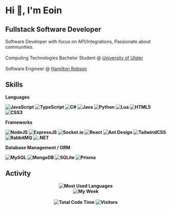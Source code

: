 <h1>Hi 👋, I'm Eoin</h1>
<h2>Fullstack Software Developer</h3>
Software Developer with focus on API/Integrations, Passionate about communities.<br /><br />
Computing Technologies Bachelor Student @ <a href="https://www.ulster.ac.uk/">University of Ulster</a>
<br /><br />
Software Engineer @ <a href="https://hamiltonrobson.com/">Hamilton Robson</a>
<p>
    <b>
</p>


<h2>Skills</h2>
<p>Languages</p>

<img src="https://img.shields.io/badge/javascript-%23323330.svg?style=for-the-badge&logo=javascript&logoColor=%23F7DF1E" alt="JavaScript" style="max-width: 100%" />

<img src="https://img.shields.io/badge/typescript-%23007ACC.svg?style=for-the-badge&logo=typescript&logoColor=white" alt="TypeScript" style="max-width: 100%;" />

<img src="https://img.shields.io/badge/c%23-%23239120.svg?style=for-the-badge&logo=csharp&logoColor=white" alt="C#" style="max-width: 100%;" />

<img src="https://img.shields.io/badge/java-%23ED8B00.svg?style=for-the-badge&logo=openjdk&logoColor=white" alt="Java" style="max-width: 100%;" />

<img src="https://img.shields.io/badge/python-3670A0?style=for-the-badge&logo=python&logoColor=ffdd54" alt="Python" style="max-width: 100%;" />

<img src="https://img.shields.io/badge/lua-%232C2D72.svg?style=for-the-badge&logo=lua&logoColor=white" alt="Lua" style="max-width: 100%;" />

<img src="https://img.shields.io/badge/html5-%23E34F26.svg?style=for-the-badge&logo=html5&logoColor=white" alt="HTML5" style="max-width: 100%;" />

<img src="https://img.shields.io/badge/css3-%231572B6.svg?style=for-the-badge&logo=css3&logoColor=white" alt="CSS3" style="max-width: 100%;" />

<p>Frameworks</p>

<img src="https://img.shields.io/badge/node.js-6DA55F?style=for-the-badge&logo=node.js&logoColor=white" alt="NodeJS" style="max-width: 100%;" />

<img src="https://img.shields.io/badge/express.js-%23404d59.svg?style=for-the-badge&logo=express&logoColor=%2361DAFB" alt="ExpressJS" style="max-width: 100%;" />

<img src="https://img.shields.io/badge/Socket.io-black?style=for-the-badge&logo=socket.io&badgeColor=010101" alt="Socket.io" style="max-width: 100%;" />

<img src="https://img.shields.io/badge/react-%2320232a.svg?style=for-the-badge&logo=react&logoColor=%2361DAFB" alt="React" style="max-width: 100%;" />

<img src="https://img.shields.io/badge/-AntDesign-%230170FE?style=for-the-badge&logo=ant-design&logoColor=white" alt="Ant Design" style="max-width: 100%;" />

<img src="https://img.shields.io/badge/tailwindcss-%2338B2AC.svg?style=for-the-badge&logo=tailwind-css&logoColor=white" alt="TailwindCSS" style="max-width: 100%;" />

<img src="https://img.shields.io/badge/Rabbitmq-FF6600?style=for-the-badge&logo=rabbitmq&logoColor=white" alt="RabbitMQ" style="max-width: 100%;" />

<img src="https://img.shields.io/badge/.NET-5C2D91?style=for-the-badge&logo=.net&logoColor=white" alt=".NET" style="max-width: 100%;" />

<p>Database Management / ORM</p>

<img src="https://img.shields.io/badge/mysql-%2300f.svg?style=for-the-badge&logo=mysql&logoColor=white" alt="MySQL" style="max-width: 100%;" />

<img src="https://img.shields.io/badge/MongoDB-%234ea94b.svg?style=for-the-badge&logo=mongodb&logoColor=white" alt="MongoDB" style="max-width: 100%;" />

<img src="https://img.shields.io/badge/sqlite-%2307405e.svg?style=for-the-badge&logo=sqlite&logoColor=white" alt="SQLite" style="max-width: 100%;" />

<img src="https://img.shields.io/badge/prisma-%2307405e.svg?style=for-the-badge&logo=sqlite&logoColor=white" alt="Prisma" style="max-width: 100%;" />

 <h2>Activity</h2>
<p align="center">
<img alt="Most Used Languages" src="https://github-readme-stats.vercel.app/api/top-langs/?username=Eoin-McCartan&layout=compact&hide_border=true&langs_count=999&theme=dark">
 <br/>
 <img alt="My Week" src="https://github-readme-stats.vercel.app/api/wakatime?custom_title=My%20Week&username=Eoin-McCartan&layout=compact&hide_border=true&theme=dark"/>
 <br/>
 <br/>
 <img alt="Total Code Time" src="https://wakatime.com/badge/user/e7f3faef-7d98-4052-b7ae-c31fb19f4e57.svg"/>
 <img alt="Visitors" src="https://visitor-badge.laobi.icu/badge?page_id=Eoin-McCartan"/>
</p>
